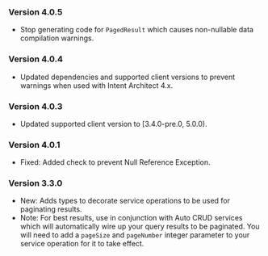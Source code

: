 ### Version 4.0.5

- Stop generating code for `PagedResult` which causes non-nullable data compilation warnings.

### Version 4.0.4

- Updated dependencies and supported client versions to prevent warnings when used with Intent Architect 4.x.

### Version 4.0.3

- Updated supported client version to [3.4.0-pre.0, 5.0.0).

### Version 4.0.1

- Fixed: Added check to prevent Null Reference Exception.

### Version 3.3.0

- New: Adds types to decorate service operations to be used for paginating results.
- Note: For best results, use in conjunction with Auto CRUD services which will automatically wire up your query results to be paginated. You will need to add a `pageSize` and `pageNumber` integer parameter to your service operation for it to take effect.